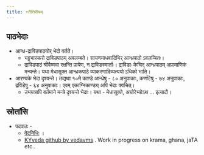 ```yaml
---
title: +तैत्तिरीयम्
---
```


## पाठभेदाः
- आन्ध्र-द्राविडपाठयोर् भेदो वर्तते।
  - भट्टभास्करो द्राविडपाठम् अवलम्बते। सायणमाधवादिभिर् आन्ध्रपाठो ऽवलम्बितः।
  - द्राविडपाठं श्रीवैष्णवा रक्षन्ति प्रायेण, न द्राविडस्मार्ताः।  द्राविडाः केचिद् आन्ध्रपाठम् अप्रामाणिकं मन्यन्ते। यथा मेधासूक्त आन्ध्रकपाठे व्याकरणादिव्यत्ययो ऽधिको भाति।
- आरण्यके भेदा दृश्यन्ते। तद्यथा १०मे काण्डे आन्ध्रेषु - ८० अनुवाकाः, कर्णाटेषु - ७४ अनुवाकाः, द्रविडेषु - ६४ अनुवाकाः। एवम् एकाग्निकाण्डय् अपि भेदाः क्वचित्।
  - उभयत्रापि वर्तमाने मन्त्रे दृश्यन्ते भेदाः। यथा - मेधासूक्ते, अघोरेभ्योऽथ … इत्यादौ।


## स्रोतांसि
- पदपाठः - 
  - [वेदनिधिः](https://vaakya.vedanidhi.in/browse/?lang=En&vedam=02&shakha=0204&text=020405&division=02040506&chapter=0204050604&para=020405060404&cluster=) ।
  - [KYveda github by vedavms](https://github.com/KYVeda/texts/tree/master/TS-Padam) . Work in progress on krama, ghana, jaTA etc..
